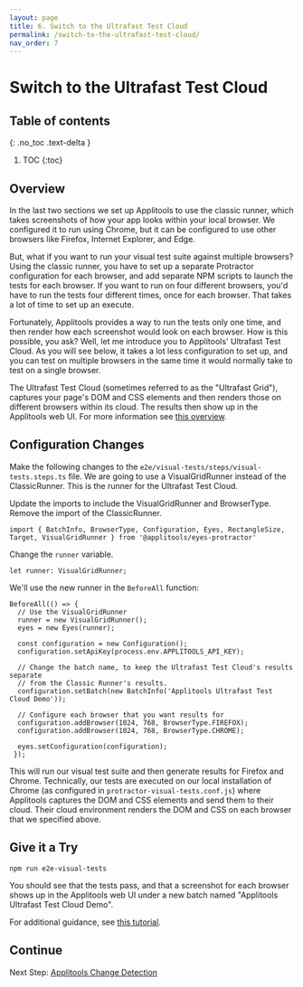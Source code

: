 ```yaml
---
layout: page
title: 6. Switch to the Ultrafast Test Cloud
permalink: /switch-to-the-ultrafast-test-cloud/
nav_order: 7
---
```


# Switch to the Ultrafast Test Cloud

## Table of contents
{: .no_toc .text-delta }

1. TOC
{:toc}

## Overview

In the last two sections we set up Applitools to use the classic runner, which takes screenshots of how your app looks within your local browser. We configured it to run using Chrome, but it can be configured to use other browsers like Firefox, Internet Explorer, and Edge.

But, what if you want to run your visual test suite against multiple browsers? Using the classic runner, you have to set up a separate Protractor configuration for each browser, and add separate NPM scripts to launch the tests for each browser. If you want to run on four different browsers, you'd have to run the tests four different times, once for each browser. That takes a lot of time to set up an execute.

Fortunately, Applitools provides a way to run the tests only one time, and then render how each screenshot would look on each browser. How is this possible, you ask? Well, let me introduce you to Applitools' Ultrafast Test Cloud. As you will see below, it takes a lot less configuration to set up, and you can test on multiple browsers in the same time it would normally take to test on a single browser.

The Ultrafast Test Cloud (sometimes referred to as the "Ultrafast Grid"), captures your page's DOM and CSS elements and then renders those on different browsers within its cloud. The results then show up in the Applitools web UI. For more information see [this overview](https://applitools.com/product-ultrafast-test-cloud/). 

## Configuration Changes

Make the following changes to the `e2e/visual-tests/steps/visual-tests.steps.ts` file. We are going to use a VisualGridRunner instead of the ClassicRunner. This is the runner for the Ultrafast Test Cloud. 

Update the imports to include the VisualGridRunner and BrowserType. Remove the import of the ClassicRunner.

```
import { BatchInfo, BrowserType, Configuration, Eyes, RectangleSize, Target, VisualGridRunner } from '@applitools/eyes-protractor'
```

Change the `runner` variable.

```
let runner: VisualGridRunner;
```

We'll use the new runner in the `BeforeAll` function:

```
BeforeAll(() => {
  // Use the VisualGridRunner
  runner = new VisualGridRunner();
  eyes = new Eyes(runner);

  const configuration = new Configuration();
  configuration.setApiKey(process.env.APPLITOOLS_API_KEY);

  // Change the batch name, to keep the Ultrafast Test Cloud's results separate
  // from the Classic Runner's results.
  configuration.setBatch(new BatchInfo('Applitools Ultrafast Test Cloud Demo'));

  // Configure each browser that you want results for
  configuration.addBrowser(1024, 768, BrowserType.FIREFOX); 
  configuration.addBrowser(1024, 768, BrowserType.CHROME);

  eyes.setConfiguration(configuration);
 });
```

This will run our visual test suite and then generate results for Firefox and Chrome. Technically, our tests are executed on our local installation of Chrome (as configured in `protractor-visual-tests.conf.js`) where Applitools captures the DOM and CSS elements and send them to their cloud. Their cloud environment renders the DOM and CSS on each browser that we specified above.

## Give it a Try

```
npm run e2e-visual-tests
```

You should see that the tests pass, and that a screenshot for each browser shows up in the Applitools web UI under a new batch named "Applitools Ultrafast Test Cloud Demo".

For additional guidance, see [this tutorial](https://applitools.com/tutorials/protractor.html#_1-introduction-to-the-ultrafast-grid).

## Continue

Next Step: [Applitools Change Detection](/applitools-change-detection)
